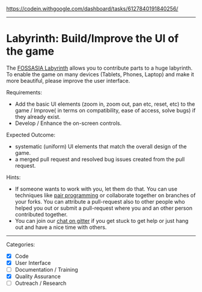 https://codein.withgoogle.com/dashboard/tasks/6127840191840256/

---

# Labyrinth: Build/Improve the UI of the game

The [FOSSASIA Labyrinth](https://github.com/fossasia/labyrinth/) allows you to contribute parts to a huge labyrinth.
To enable the game on many devices (Tablets, Phones, Laptop) and make it more beautiful, please improve the user interface.

Requirements:
- Add the basic UI elements (zoom in, zoom out, pan etc, reset, etc) to the game / Improve( in terms on compatibility, ease of access, solve bugs) if they already exist.
- Develop / Enhance the on-screen controls.

Expected Outcome:
- systematic (uniform) UI elements that match the overall design of the game.
- a merged pull request and resolved bug issues created from the pull request.

Hints:
- If someone wants to work with you, let them do that. You can use techniques like [pair programming](https://www.youtube.com/watch?v=vgkahOzFH2Q) or collaborate together on branches of your forks. You can attribute a pull-request also to other people who helped you out or submit a pull-request where you and an other person contributed together.
- You can join our [chat on gitter](https://gitter.im/fossasia/labyrinth) if you get stuck to get help or just hang out and have a nice time with others.

---

Categories:
- [X] Code
- [X] User Interface
- [ ] Documentation / Training
- [x] Quality Assurance
- [ ] Outreach / Research
